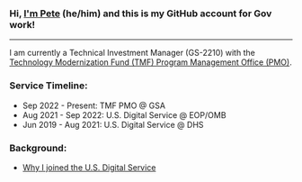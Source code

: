 ### Hi, **[I'm Pete](https://whoispete.com)** (he/him) and this is my GitHub account for Gov work!

---

I am currently a Technical Investment Manager (GS-2210) with the [Technology Modernization Fund (TMF) Program Management Office (PMO)](https://tmf.cio.gov/team/). 

### Service Timeline:

- Sep 2022 - Present: TMF PMO @ GSA
- Aug 2021 - Sep 2022: U.S. Digital Service @ EOP/OMB
- Jun 2019 - Aug 2021: U.S. Digital Service @ DHS

### Background:

- [Why I joined the U.S. Digital Service](https://medium.com/the-u-s-digital-service/why-we-serve-pete-waterman-24e2b72b3173)

